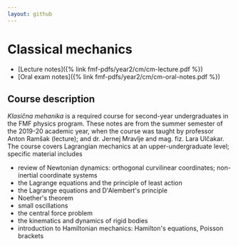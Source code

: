 ```yaml
---
layout: github
---
```

# Classical mechanics

- [Lecture notes]({% link fmf-pdfs/year2/cm/cm-lecture.pdf %})
- [Oral exam notes]({% link fmf-pdfs/year2/cm/cm-oral-notes.pdf %})

## Course description
*Klasična mehanika* is a required course for second-year undergraduates in the FMF physics program. These notes are from the summer semester of the 2019-20 academic year, when the course was taught by professor Anton Ramšak (lecture); and dr. Jernej Mravlje and mag. fiz. Lara Ulčakar. The course covers Lagrangian mechanics at an upper-undergraduate level; specific material includes
- review of Newtonian dynamics: orthogonal curvilinear coordinates; non-inertial coordinate systems
- the Lagrange equations and the principle of least action
- the Lagrange equations and D'Alembert's principle
- Noether's theorem
- small oscillations
- the central force problem
- the kinematics and dynamics of rigid bodies
- introduction to Hamiltonian mechanics: Hamilton's equations, Poisson brackets
